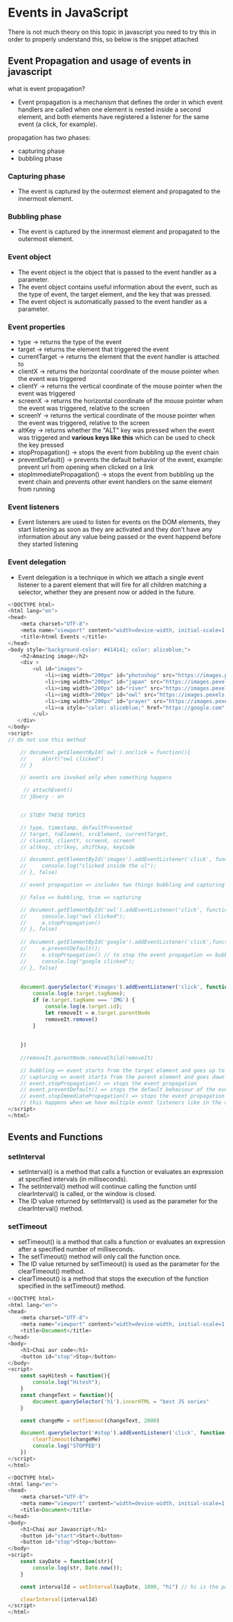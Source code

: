 # Events in JavaScript
There is not much theory on this topic in javascript you need to try this in order to properly understand this, so below is the snippet attached

## Event Propagation and usage of events in javascript
what is event propagation?
- Event propagation is a mechanism that defines the order in which event handlers are called when one element is nested inside a second element, and both elements have registered a listener for the same event (a click, for example).

propagation has two phases:
- capturing phase
- bubbling phase

### Capturing phase
- The event is captured by the outermost element and propagated to the innermost element.

### Bubbling phase
- The event is captured by the innermost element and propagated to the outermost element.

### Event object
- The event object is the object that is passed to the event handler as a parameter.
- The event object contains useful information about the event, such as the type of event, the target element, and the key that was pressed.
- The event object is automatically passed to the event handler as a parameter.

### Event properties
- type -> returns the type of the event
- target -> returns the element that triggered the event
- currentTarget -> returns the element that the event handler is attached to
- clientX -> returns the horizontal coordinate of the mouse pointer when the event was triggered
- clientY -> returns the vertical coordinate of the mouse pointer when the event was triggered
- screenX -> returns the horizontal coordinate of the mouse pointer when the event was triggered, relative to the screen
- screenY -> returns the vertical coordinate of the mouse pointer when the event was triggered, relative to the screen
- altKey -> returns whether the "ALT" key was pressed when the event was triggered and __various keys like this__ which can be used to check the key pressed
- stopPropagation() -> stops the event from bubbling up the event chain
- preventDefault() -> prevents the default behavior of the event, example: prevent url from opening when clicked on a link
- stopImmediatePropagation() -> stops the event from bubbling up the event chain and prevents other event handlers on the same element from running

### Event listeners
- Event listeners are used to listen for events on the DOM elements, they start listening as soon as they are activated and they don't have any information about any value being passed or the event happend before they started listening

### Event delegation
- Event delegation is a technique in which we attach a single event listener to a parent element that will fire for all children matching a selector, whether they are present now or added in the future.
```javascript
<!DOCTYPE html>
<html lang="en">
<head>
    <meta charset="UTF-8">
    <meta name="viewport" content="width=device-width, initial-scale=1.0">
    <title>htnml Events </title>
</head>
<body style="background-color: #414141; color: aliceblue;">
    <h2>Amazing image</h2>
    <div >
        <ul id="images">
            <li><img width="200px" id="photoshop" src="https://images.pexels.com/photos/3561339/pexels-photo-3561339.jpeg?auto=compress&cs=tinysrgb&w=1600&lazy=load" alt="photoshop"></li>
            <li><img width="200px" id="japan" src="https://images.pexels.com/photos/3532553/pexels-photo-3532553.jpeg?auto=compress&cs=tinysrgb&w=1600&lazy=load" alt=""></li>
            <li><img width="200px" id="river" src="https://images.pexels.com/photos/3532551/pexels-photo-3532551.jpeg?auto=compress&cs=tinysrgb&w=1600&lazy=load" alt=""></li>
            <li><img width="200px" id="owl" src="https://images.pexels.com/photos/3532552/pexels-photo-3532552.jpeg?auto=compress&cs=tinysrgb&w=1600&lazy=load" alt="" ></li>
            <li><img width="200px" id="prayer" src="https://images.pexels.com/photos/2522671/pexels-photo-2522671.jpeg?auto=compress&cs=tinysrgb&w=1600&lazy=load" alt=""></li>
            <li><a style="color: aliceblue;" href="https://google.com" id="google">Google</a></li>
        </ul>
   </div>
</body>
<script>
// do not use this method

    // document.getElementById('owl').onclick = function(){
    //     alert("owl clicked")
    // }

    // events are invoked only when something happens 

     // attachEvent()
    // jQuery - on


    // STUDY THESE TOPICS

    // type, timestamp, defaultPrevented
    // target, toElement, srcElement, currentTarget,
    // clientX, clientY, screenX, screenY
    // altkey, ctrlkey, shiftkey, keyCode

    // document.getElementById('images').addEventListener('click', function(e){
    //     console.log("clicked inside the ul");
    // }, false)

    // event propagation => includes two things bubbling and capturing

    // false => bubbling, true => capturing

    // document.getElementById('owl').addEventListener('click', function(e){
    //     console.log("owl clicked");
    //     e.stopPropagation()
    // }, false)
    
    // document.getElementById('google').addEventListener('click',function(e){
    //     e.preventDefault();
    //     e.stopPropagation() // to stop the event propagation => bubbling
    //     console.log("google clicked");
    // }, false)
   
    
    document.querySelector('#images').addEventListener('click', function(e){
        console.log(e.target.tagName);
        if (e.target.tagName === 'IMG') {
            console.log(e.target.id);
            let removeIt = e.target.parentNode
            removeIt.remove()
        }
    
        
    })
    
    //removeIt.parentNode.removeChild(removeIt)

    // bubbling => event starts from the target element and goes up to the parent element in propagation
    // capturing => event starts from the parent element and goes down to the target element in propagation 
    // event.stopPropagation() => stops the event propagation
    // event.preventDefault() => stops the default behaviour of the event
    // event.stopImmediatePropagation() => stops the event propagation and other event listeners attached to the same element
    // this happens when we have multiple event listeners like in the above example
</script>
</html>
```


## Events and Functions

### setInterval

- setInterval() is a method that calls a function or evaluates an expression at specified intervals (in milliseconds).
- The setInterval() method will continue calling the function until clearInterval() is called, or the window is closed.
- The ID value returned by setInterval() is used as the parameter for the clearInterval() method.

### setTimeout

- setTimeout() is a method that calls a function or evaluates an expression after a specified number of milliseconds.
- The setTimeout() method will only call the function once.
- The ID value returned by setTimeout() is used as the parameter for the clearTimeout() method.
- clearTimeout() is a method that stops the execution of the function specified in the setTimeout() method.

```javascript
<!DOCTYPE html>
<html lang="en">
<head>
    <meta charset="UTF-8">
    <meta name="viewport" content="width=device-width, initial-scale=1.0">
    <title>Document</title>
</head>
<body>
    <h1>Chai aur code</h1>
    <button id="stop">Stop</button>
</body>
<script>
    const sayHitesh = function(){
        console.log("Hitesh");
    }
    const changeText = function(){
        document.querySelector('h1').innerHTML = "best JS series"
    }

    const changeMe = setTimeout(changeText, 2000)

    document.querySelector('#stop').addEventListener('click', function(){
        clearTimeout(changeMe)
        console.log("STOPPED")
    })
</script>
</html>
```

```javascript
<!DOCTYPE html>
<html lang="en">
<head>
    <meta charset="UTF-8">
    <meta name="viewport" content="width=device-width, initial-scale=1.0">
    <title>Document</title>
</head>
<body>
    <h1>Chai aur Javascript</h1>
    <button id="start">Start</button>
    <button id="stop">Stop</button>
</body>
<script>
    const sayDate = function(str){
        console.log(str, Date.now());
    }

    const intervalId = setInterval(sayDate, 1000, "hi") // hi is the parametet which will be passed to the function sayDate

    clearInterval(intervalId)
</script>
</html>
```